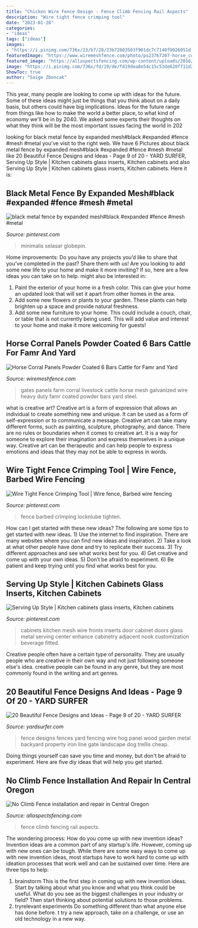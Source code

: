 ```yaml
---
title: "Chicken Wire Fence Design - Fence Climb Fencing Rail Aspects"
description: "Wire tight fence crimping tool"
date: "2023-01-28"
categories:
- "ideas"
tags: ["ideas"]
images:
- "https://i.pinimg.com/736x/23/b7/28/23b72803503f901dc7c7140f9026051d.jpg"
featuredImage: "https://www.wiremeshfence.com/photo/ps23767207-horse_corral_panels_powder_coated_6_bars_cattle_for_famr_and_yard.jpg"
featured_image: "https://allaspectsfencing.com/wp-content/uploads/2016/01/All-Aspects-Fencing-Top-Rail-Fence.jpg"
image: "https://i.pinimg.com/736x/fd/19/de/fd19dea8e54c15c53de628f711d247e7.jpg"
ShowToc: true
author: "Saige Zboncak"
---
```



This year, many people are looking to come up with ideas for the future. Some of these ideas might just be things that you think about on a daily basis, but others could have big implications. Ideas for the future range from things like how to make the world a better place, to what kind of economy we'll be in by 2040. We asked some experts their thoughts on what they think will be the most important issues facing the world in 202
	

		
looking for black metal fence by expanded mesh#black #expanded #fence #mesh #metal you've visit to the right web. We have 6 Pictures about black metal fence by expanded mesh#black #expanded #fence #mesh #metal like 20 Beautiful Fence Designs and Ideas - Page 9 of 20 - YARD SURFER, Serving Up Style | Kitchen cabinets glass inserts, Kitchen cabinets and also Serving Up Style | Kitchen cabinets glass inserts, Kitchen cabinets. Here it is:
		
    
## Black Metal Fence By Expanded Mesh#black #expanded #fence #mesh #metal

<img loading=lazy src="https://i.pinimg.com/736x/23/b7/28/23b72803503f901dc7c7140f9026051d.jpg" onerror="this.onerror=null;this.src='https://tse1.mm.bing.net/th?id=OIP.RCJKi1apPgmCIR37DMcsEQHaJ3&amp;pid=15.1';" alt="black metal fence by expanded mesh#black #expanded #fence #mesh #metal">

_Source: pinterest.com_

>minimalis selasar globepin. 

	

Home improvements: Do you have any projects you’d like to share that you’ve completed in the past? Share them with us!
Are you looking to add some new life to your home and make it more inviting? If so, here are a few ideas you can take on to help. might also be interested in: 
1. Paint the exterior of your home in a fresh color. This can give your home an updated look that will set it apart from other homes in the area. 
2. Add some new flowers or plants to your garden. These plants can help brighten up a space and provide natural freshness. 
3. Add some new furniture to your home. This could include a couch, chair, or table that is not currently being used. This will add value and interest to your home and make it more welcoming for guests!

    
## Horse Corral Panels Powder Coated 6 Bars Cattle For Famr And Yard

<img loading=lazy src="https://www.wiremeshfence.com/photo/ps23767207-horse_corral_panels_powder_coated_6_bars_cattle_for_famr_and_yard.jpg" onerror="this.onerror=null;this.src='https://tse1.mm.bing.net/th?id=OIP.bUxEvLjAALVv3Eg4X-Uk7gHaFS&amp;pid=15.1';" alt="Horse Corral Panels Powder Coated 6 Bars Cattle for Famr and Yard">

_Source: wiremeshfence.com_

>gates panels farm corral livestock cattle horse mesh galvanized wire heavy duty famr coated powder bars yard steel. 

	

what is creative art?
Creative art is a form of expression that allows an individual to create something new and unique. It can be used as a form of self-expression or to communicate a message. Creative art can take many different forms, such as painting, sculpture, photography, and dance.
There are no rules or boundaries when it comes to creative art. It is a way for someone to explore their imagination and express themselves in a unique way. Creative art can be therapeutic and can help people to express emotions and ideas that they may not be able to express in words.

    
## Wire Tight Fence Crimping Tool | Wire Fence, Barbed Wire Fencing

<img loading=lazy src="https://i.pinimg.com/736x/fd/19/de/fd19dea8e54c15c53de628f711d247e7.jpg" onerror="this.onerror=null;this.src='https://tse2.mm.bing.net/th?id=OIP.WKfGCfs-7J-yPuvD4kszJQHaJ3&amp;pid=15.1';" alt="Wire Tight Fence Crimping Tool | Wire fence, Barbed wire fencing">

_Source: pinterest.com_

>fence barbed crimping locknlube tighten. 

	

How can I get started with these new ideas?
The following are some tips to get started with new ideas. 1) Use the internet to find inspiration. There are many websites where you can find new ideas and inspiration. 2) Take a look at what other people have done and try to replicate their success. 3) Try different approaches and see what works best for you. 4) Get creative and come up with your own ideas. 5) Don’t be afraid to experiment. 6) Be patient and keep trying until you find what works best for you.

    
## Serving Up Style | Kitchen Cabinets Glass Inserts, Kitchen Cabinets

<img loading=lazy src="https://i.pinimg.com/originals/b1/54/3c/b1543c32a9e8f854909685cc0e10ac41.jpg" onerror="this.onerror=null;this.src='https://tse4.mm.bing.net/th?id=OIP.cxMzdd722ckrHyfjch7apgHaJ3&amp;pid=15.1';" alt="Serving Up Style | Kitchen cabinets glass inserts, Kitchen cabinets">

_Source: pinterest.com_

>cabinets kitchen mesh wire fronts inserts door cabinet doors glass metal serving center enhance cabinetry adjacent nook customization beverage fitted. 

	

Creative people often have a certain type of personality. They are usually people who are creative in their own way and not just following someone else's idea. creative people can be found in any genre, but they are most commonly found in the writing and art genres.

    
## 20 Beautiful Fence Designs And Ideas - Page 9 Of 20 - YARD SURFER

<img loading=lazy src="http://yardsurfer.com/wp-content/uploads/2017/01/Fence-Designs-and-Ideas-9.jpg" onerror="this.onerror=null;this.src='https://tse1.mm.bing.net/th?id=OIP.if5lF0GvUAqHfvhkq7T5TQHaNK&amp;pid=15.1';" alt="20 Beautiful Fence Designs and Ideas - Page 9 of 20 - YARD SURFER">

_Source: yardsurfer.com_

>fence designs fences yard fencing wire hog panel wood garden metal backyard property iron line gate landscape dog trellis cheap. 

	

Doing things yourself can save you time and money, but don't be afraid to experiment. Here are five diy ideas that will help you get started.

    
## No Climb Fence Installation And Repair In Central Oregon

<img loading=lazy src="https://allaspectsfencing.com/wp-content/uploads/2016/01/All-Aspects-Fencing-Top-Rail-Fence.jpg" onerror="this.onerror=null;this.src='https://tse1.mm.bing.net/th?id=OIP.y8X40Fr1vfmraiVd8dXlXwHaFj&amp;pid=15.1';" alt="No Climb Fence installation and repair in Central Oregon">

_Source: allaspectsfencing.com_

>fence climb fencing rail aspects. 

	

The wondering process: How do you come up with new invention ideas?
Invention ideas are a common part of any startup's life. However, coming up with new ones can be tough. While there are some easy ways to come up with new invention ideas, most startups have to work hard to come up with ideation processes that work well and can be sustained over time. Here are three tips to help:
1) brainstorm
This is the first step in coming up with new invention ideas. Start by talking about what you know and what you think could be useful. What do you see as the biggest challenges in your industry or field? Then start thinking about potential solutions to those problems.
2) tryrelevant experiments
Do something different than what anyone else has done before. t try a new approach, take on a challenge, or use an old technology in a new way.

